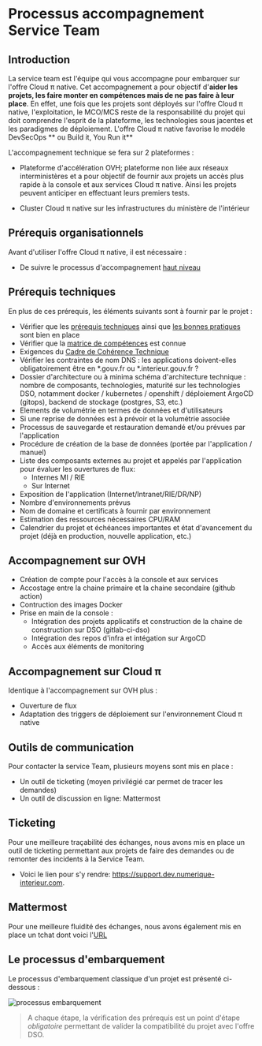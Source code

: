 # Processus accompagnement Service Team

## Introduction

La service team est l'équipe qui vous accompagne pour embarquer sur l'offre Cloud π native. Cet accompagnement a pour objectif d'__aider les projets, les faire monter en compétences mais de ne pas faire à leur place__. En effet, une fois que les projets sont déployés sur l'offre Cloud π native, l'exploitation, le MCO/MCS reste de la responsabilité du projet qui doit comprendre l'esprit de la plateforme, les technologies sous jacentes et les paradigmes de déploiement. L'offre Cloud π native favorise le modéle DevSecOps ** ou Build it, You Run it**

L'accompagnement technique se fera sur 2 plateformes :

- Plateforme d'accélération OVH; plateforme non liée aux réseaux interministères et a pour objectif de fournir aux projets un accès plus rapide à la console et aux services Cloud π native. Ainsi les projets peuvent anticiper en effectuant leurs premiers tests.
  
- Cluster Cloud π native sur les infrastructures du ministère de l'intérieur

## Prérequis organisationnels

Avant d'utiliser l'offre Cloud π native, il est nécessaire : 
- De suivre le processus d'accompagnement [haut niveau](https://github.com/cloud-pi-native/embarquement-autoformation)

## Prérequis techniques

En plus de ces prérequis, les éléments suivants sont à fournir par le projet :
- Vérifier que les [prérequis techniques](/platform/compatibility) ainsi que [les bonnes pratiques](/guide/best-practices) sont bien en place
- Vérifier que la [matrice de compétences](/platform/skills-matrix) est connue
- Exigences du [Cadre de Cohérence Technique](https://github.com/cloud-pi-native/cct-cloud-native)
- Vérifier les contraintes de nom DNS : les applications doivent-elles obligatoirement être en *.gouv.fr ou *.interieur.gouv.fr ?
- Dossier d'architecture ou à minima schéma d'architecture technique : nombre de composants, technologies, maturité sur les technologies DSO, notamment docker / kubernetes / openshift / déploiement ArgoCD (gitops), backend de stockage (postgres, S3, etc.)
- Elements de volumétrie en termes de données et d'utilisateurs
- Si une reprise de données est à prévoir et la volumétrie associée
- Processus de sauvegarde et restauration demandé et/ou prévues par l'application
- Procédure de création de la base de données (portée par l'application / manuel)
- Liste des composants externes au projet et appelés par l'application pour évaluer les ouvertures de flux: 
  - Internes MI / RIE
  - Sur Internet
- Exposition de l'application (Internet/Intranet/RIE/DR/NP)
- Nombre d'environnements prévus
- Nom de domaine et certificats à fournir par environnement
- Estimation des ressources nécessaires CPU/RAM
- Calendrier du projet et échéances importantes et état d'avancement du projet (déjà en production, nouvelle application, etc.)

## Accompagnement sur OVH

- Création de compte pour l'accès à la console et aux services
- Accostage entre la chaine primaire et la chaine secondaire (github action)
- Contruction des images Docker
- Prise en main de la console :
  - Intégration des projets applicatifs et construction de la chaine de construction sur DSO (gitlab-ci-dso)
  - Intégration des repos d'infra et intégation sur ArgoCD
  - Accès aux éléments de monitoring 

## Accompagnement sur Cloud π

Identique à l'accompagnement sur OVH plus :
- Ouverture de flux
- Adaptation des triggers de déploiement sur l'environnement Cloud π native

## Outils de communication

Pour contacter la service Team, plusieurs moyens sont mis en place :
- Un outil de ticketing (moyen privilégié car permet de tracer les demandes)
- Un outil de discussion en ligne: Mattermost

## Ticketing

Pour une meilleure traçabilité des échanges, nous avons mis en place un outil de ticketing permettant aux projets de faire des demandes ou de remonter des incidents à la Service Team.

- Voici le lien pour s'y rendre: <https://support.dev.numerique-interieur.com>.

## Mattermost

Pour une meilleure fluidité des échanges, nous avons également mis en place un tchat dont voici l'[URL](https://mattermost.fabrique-numerique.fr/)

## Le processus d'embarquement

Le processus d'embarquement classique d'un projet est présenté ci-dessous :

![processus embarquement](/img/onboarding-process.png)

> A chaque étape, la vérification des prérequis est un point d'étape *obligatoire* permettant de valider la compatibilité du projet avec l'offre DSO.
